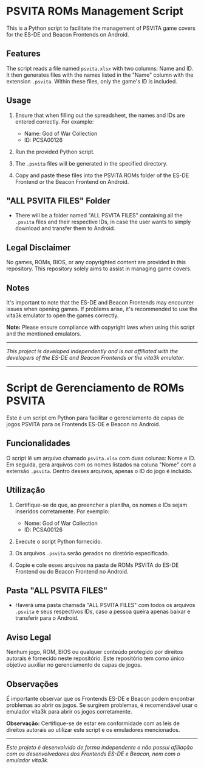 # PSVITA ROMs Management Script

This is a Python script to facilitate the management of PSVITA game covers for the ES-DE and Beacon Frontends on Android.

## Features

The script reads a file named `psvita.xlsx` with two columns: Name and ID. It then generates files with the names listed in the "Name" column with the extension `.psvita`. Within these files, only the game's ID is included.

## Usage

1. Ensure that when filling out the spreadsheet, the names and IDs are entered correctly. For example:
    - Name: God of War Collection
    - ID: PCSA00126

2. Run the provided Python script.
3. The `.psvita` files will be generated in the specified directory.
4. Copy and paste these files into the PSVITA ROMs folder of the ES-DE Frontend or the Beacon Frontend on Android.

## "ALL PSVITA FILES" Folder

- There will be a folder named "ALL PSVITA FILES" containing all the `.psvita` files and their respective IDs, in case the user wants to simply download and transfer them to Android.

## Legal Disclaimer

No games, ROMs, BIOS, or any copyrighted content are provided in this repository. This repository solely aims to assist in managing game covers.

## Notes

It's important to note that the ES-DE and Beacon Frontends may encounter issues when opening games. If problems arise, it's recommended to use the vita3k emulator to open the games correctly.

**Note:** Please ensure compliance with copyright laws when using this script and the mentioned emulators.

---

*This project is developed independently and is not affiliated with the developers of the ES-DE and Beacon Frontends or the vita3k emulator.*

---

# Script de Gerenciamento de ROMs PSVITA

Este é um script em Python para facilitar o gerenciamento de capas de jogos PSVITA para os Frontends ES-DE e Beacon no Android.

## Funcionalidades

O script lê um arquivo chamado `psvita.xlsx` com duas colunas: Nome e ID. Em seguida, gera arquivos com os nomes listados na coluna "Nome" com a extensão `.psvita`. Dentro desses arquivos, apenas o ID do jogo é incluído.

## Utilização

1. Certifique-se de que, ao preencher a planilha, os nomes e IDs sejam inseridos corretamente. Por exemplo:
    - Nome: God of War Collection
    - ID: PCSA00126

2. Execute o script Python fornecido.
3. Os arquivos `.psvita` serão gerados no diretório especificado.
4. Copie e cole esses arquivos na pasta de ROMs PSVITA do ES-DE Frontend ou do Beacon Frontend no Android.

## Pasta "ALL PSVITA FILES"

- Haverá uma pasta chamada "ALL PSVITA FILES" com todos os arquivos `.psvita` e seus respectivos IDs, caso a pessoa queira apenas baixar e transferir para o Android.

## Aviso Legal

Nenhum jogo, ROM, BIOS ou qualquer conteúdo protegido por direitos autorais é fornecido neste repositório. Este repositório tem como único objetivo auxiliar no gerenciamento de capas de jogos.

## Observações

É importante observar que os Frontends ES-DE e Beacon podem encontrar problemas ao abrir os jogos. Se surgirem problemas, é recomendável usar o emulador vita3k para abrir os jogos corretamente.

**Observação:** Certifique-se de estar em conformidade com as leis de direitos autorais ao utilizar este script e os emuladores mencionados.

---

*Este projeto é desenvolvido de forma independente e não possui afiliação com os desenvolvedores dos Frontends ES-DE e Beacon, nem com o emulador vita3k.*

